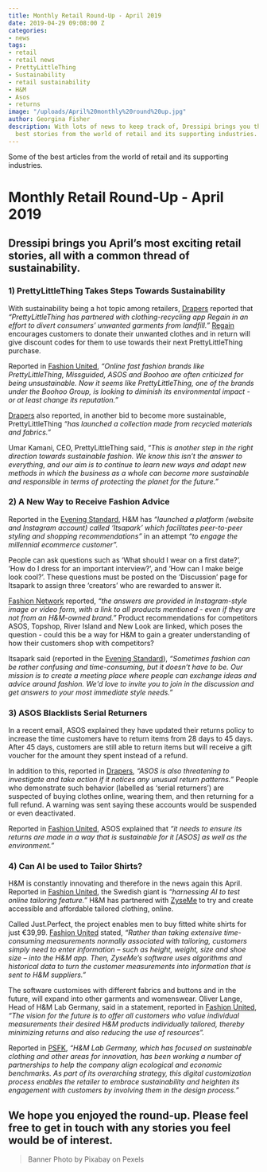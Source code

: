 ```yaml
---
title: Monthly Retail Round-Up - April 2019
date: 2019-04-29 09:08:00 Z
categories:
- news
tags:
- retail
- retail news
- PrettyLittleThing
- Sustainability
- retail sustainability
- H&M
- Asos
- returns
image: "/uploads/April%20monthly%20round%20up.jpg"
author: Georgina Fisher
description: With lots of news to keep track of, Dressipi brings you this month's
  best stories from the world of retail and its supporting industries.
---
```


Some of the best articles from the world of retail and its supporting industries.

# Monthly Retail Round-Up - April 2019

## Dressipi brings you April’s most exciting retail stories, all with a common thread of sustainability.

### 1) PrettyLittleThing Takes Steps Towards Sustainability

With sustainability being a hot topic among retailers, [Drapers](https://www.drapersonline.com/7035407.article?utm_source=newsletter&utm_medium=email&utm_campaign=DR_EditorialNewsletters.Reg:%20Send%20-%20Daily%20News&mkt_tok=eyJpIjoiWVRRM1lqWXlNalZpWkRBeiIsInQiOiJLemdaQk1nKzFwUlRGbEltY2tWTmZBYTQ4MjJMZGFNWnNTbERFZFp4dUhiMmRPMDdZZEZnbXBVQUJVSzRlTGZTY3BFMXRQNkdpY0c1ajJWTWlZZlhweWlmWEdqVTZJaDJ4akg0VkVHelZSa2J5R0ZVY0NQcEhsMFltbmkrSkdQMSJ9) reported that *“PrettyLittleThing has partnered with clothing-recycling app Regain in an effort to divert consumers’ unwanted garments from landfill.”* [Regain](https://regain-app.com/) encourages customers to donate their unwanted clothes and in return will give discount codes for them to use towards their next PrettyLittleThing purchase.

Reported in [Fashion United](https://fashionunited.uk/news/fashion/prettylittlething-teams-up-with-recycling-app-regain/2019041842739), *“Online fast fashion brands like PrettyLittleThing, Missguided, ASOS and Boohoo are often criticized for being unsustainable. Now it seems like PrettyLittleThing, one of the brands under the Boohoo Group, is looking to diminish its environmental impact - or at least change its reputation.”*

[Drapers](https://www.drapersonline.com/7035470.article?utm_source=newsletter&utm_medium=email&utm_campaign=DR_EditorialNewsletters.Reg:%20Send%20-%20Daily%20News&mkt_tok=eyJpIjoiWkRZeFpUVTRPV0U0WWpFMCIsInQiOiJCTWdPdzZSdFl2dzVoc3ppZmZQbCtcL1BWNUpyT0NvOWRKSk1FMnJMelY4NnY3Uit3MnhYZnc5Z0prdGZLUStRMVJiYytSOStyZXN1Y0pyMnJxcWJuQ0lEOVVZYnluVldnNWZuRUtjSWh0T1NiTWFNdFh4Qm9yUDJEOUxJTmh2MG8ifQ%3D%3D) also reported, in another bid to become more sustainable, PrettyLittleThing *“has launched a collection made from recycled materials and fabrics.”*

Umar Kamani, CEO, PrettyLittleThing said, *“This is another step in the right direction towards sustainable fashion. We know this isn’t the answer to everything, and our aim is to continue to learn new ways and adapt new methods in which the business as a whole can become more sustainable and responsible in terms of protecting the planet for the future.”*

### 2) A New Way to Receive Fashion Advice

Reported in the [Evening Standard](https://www.standard.co.uk/fashion/hm-itsapark-styling-platform-fashion-advice-forum-a4109436.html), H&M has *“launched a platform (website and Instagram account) called ‘Itsapark’ which facilitates peer-to-peer styling and shopping recommendations”* in an attempt *“to engage the millennial ecommerce customer”.*

People can ask questions such as ‘What should I wear on a first date?’, ‘How do I dress for an important interview?’, and ‘How can I make beige look cool?’. These questions must be posted on the ‘Discussion’ page for Itsapark to assign three ‘creators’ who are rewarded to answer it. 

[Fashion Network](https://uk.fashionnetwork.com/news/H-M-launches-Itsapark-for-styling-questions-and-ecommerce-guidance,1086546.html#.XLh8PehKg2w) reported, *“the answers are provided in Instagram-style image or video form, with a link to all products mentioned - even if they are not from an H&M-owned brand.”* Product recommendations for competitors ASOS, Topshop, River Island and New Look are linked, which poses the question - could this be a way for H&M to gain a greater understanding of how their customers shop with competitors?

Itsapark said (reported in the [Evening Standard](https://www.standard.co.uk/fashion/hm-itsapark-styling-platform-fashion-advice-forum-a4109436.html)), *“Sometimes fashion can be rather confusing and time-consuming, but it doesn’t have to be. Our mission is to create a meeting place where people can exchange ideas and advice around fashion. We'd love to invite you to join in the discussion and get answers to your most immediate style needs.”*

### 3) ASOS Blacklists Serial Returners

In a recent email, ASOS explained they have updated their returns policy to increase the time customers have to return items from 28 days to 45 days. After 45 days, customers are still able to return items but will receive a gift voucher for the amount they spent instead of a refund.

In addition to this, reported in [Drapers](https://www.drapersonline.com/7035251.article?utm_source=newsletter&utm_medium=email&utm_campaign=DR_EditorialNewsletters.Reg:%20Send%20-%20Daily%20News&mkt_tok=eyJpIjoiTUdVNFlqQm1aR1UyTURNeCIsInQiOiJXRXFJcXM5MHo1WXpYSmFkeTBTWElGVkEyRlN1NE05UkZNbHo2RmRocmNtNGxyY2NpR2VaZktoOWdLUGpqNXI3Qnp1R0R0RERzZTV6clJHY3d5MGI5cm5xR3c1bFJ5Tm44WHczTmV2MFdrSHoyWlBrbURUUGRpMUdBK2ZhT0VCZCJ9), *“ASOS is also threatening to investigate and take action if it notices any unusual return patterns.”* People who demonstrate such behavior (labelled as ‘serial returners’) are suspected of buying clothes online, wearing them, and then returning for a full refund. A warning was sent saying these accounts would be suspended or even deactivated.

Reported in [Fashion United](https://fashionunited.uk/news/retail/asos-changes-its-return-policy-to-prevent-serial-returners/2019040542573), ASOS explained that *“it needs to ensure its returns are made in a way that is sustainable for it [ASOS] as well as the environment.”*

### 4) Can AI be used to Tailor Shirts?

H&M is constantly innovating and therefore in the news again this April. Reported in [Fashion United](https://fashionunited.uk/news/fashion/h-m-harnesses-ai-to-test-online-tailoring-offer/2019041542692), the Swedish giant is *“harnessing AI to test online tailoring feature.”* H&M has partnered with [ZyseMe](https://www.zyse.me/) to try and create accessible and affordable tailored clothing, online. 

Called Just.Perfect, the project enables men to buy fitted white shirts for just €39,99. [Fashion United](https://fashionunited.uk/news/fashion/h-m-harnesses-ai-to-test-online-tailoring-offer/2019041542692) stated, *“Rather than taking extensive time-consuming measurements normally associated with tailoring, customers simply need to enter information – such as height, weight, size and shoe size – into the H&M app. Then, ZyseMe’s software uses algorithms and historical data to turn the customer measurements into information that is sent to H&M suppliers.”*

The software customises with different fabrics and buttons and in the future, will expand into other garments and womenswear. Oliver Lange, Head of H&M Lab Germany, said in a statement, reported in [Fashion United](https://fashionunited.uk/news/fashion/h-m-harnesses-ai-to-test-online-tailoring-offer/2019041542692), *“The vision for the future is to offer all customers who value individual measurements their desired H&M products individually tailored, thereby minimizing returns and also reducing the use of resources”.*

Reported in [PSFK](https://www.psfk.com/2019/04/hm-customized-apparel-accessibility-zyseme.html), *“H&M Lab Germany, which has focused on sustainable clothing and other areas for innovation, has been working a number of partnerships to help the company align ecological and economic benchmarks. As part of its overarching strategy, this digital customization process enables the retailer to embrace sustainability and heighten its engagement with customers by involving them in the design process.”*

## We hope you enjoyed the round-up. Please feel free to get in touch with any stories you feel would be of interest.

> Banner Photo by Pixabay on Pexels